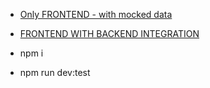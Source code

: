  - [Only FRONTEND - with mocked data](https://github.com/ManoelPradoMark22/pizza.shop-web)
 - [FRONTEND WITH BACKEND INTEGRATION](https://github.com/ManoelPradoMark22/pizza.shop-web/tree/backend-integration)

- npm i
- npm run dev:test
